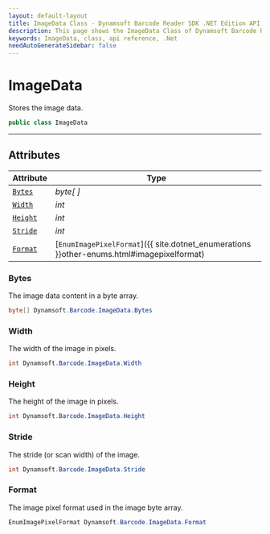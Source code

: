 ```yaml
---
layout: default-layout
title: ImageData Class - Dynamsoft Barcode Reader SDK .NET Edition API Reference
description: This page shows the ImageData Class of Dynamsoft Barcode Reader SDK .NET Edition.
keywords: ImageData, class, api reference, .Net
needAutoGenerateSidebar: false
---
```



# ImageData
Stores the image data.  

```C#
public class ImageData
```

---

## Attributes
    
| Attribute | Type |
|---------- | ---- |
| [`Bytes`](#bytes) | *byte[ ]* |
| [`Width`](#width) | *int* |
| [`Height`](#height) | *int* |
| [`Stride`](#stride) | *int* |
| [`Format`](#format) | [`EnumImagePixelFormat`]({{ site.dotnet_enumerations }}other-enums.html#imagepixelformat) |


### Bytes
The image data content in a byte array. 

```C#
byte[] Dynamsoft.Barcode.ImageData.Bytes
```

### Width
The width of the image in pixels.  

```C#
int Dynamsoft.Barcode.ImageData.Width
```

### Height
The height of the image in pixels.  

```C#
int Dynamsoft.Barcode.ImageData.Height
```

### Stride
The stride (or scan width) of the image. 

```C#
int Dynamsoft.Barcode.ImageData.Stride
```

### Format
The image pixel format used in the image byte array. 

```C#
EnumImagePixelFormat Dynamsoft.Barcode.ImageData.Format
```
  

